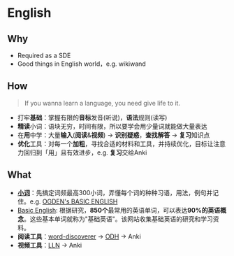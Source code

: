 # English 


## Why

* Required as a SDE
* Good things in English world，e.g. wikiwand


## How  

> If you wanna learn a language, you need give life to it.

* 打牢**基础**：掌握有限的**音标**发音(听说)，**语法**规则(读写)
* **精读**小词：语块无穷，时间有限，所以要学会用少量词就能做大量表达
* 在**用**中学：大量**输入**(**阅读**&**视频**) -> **识别疑惑**，**查找解答** -> **复习**知识点
* **优化**工具：对每一个**加粗**，寻找合适的材料和工具，并持续优化，目标让注意力回归到「用」且有效进步，e.g. **复习**交给Anki



## What

* **[小词](https://www.zhihu.com/question/24088274/answer/26899813)**：先搞定词频最高300小词，弄懂每个词的种种习语，用法，例句并记住。e.g. [OGDEN's BASIC ENGLISH](http://ogden.basic-english.org/)
* [Basic English](https://www.wikiwand.com/en/Basic_English): 根据研究，**850个**最常用的英语单词，可以表达**90%的英语概念**。这些基本单词就称为"基础英语"。该网站收集基础英语的研究和学习资料。
* **阅读工具**：[word-discoverer](https://github.com/mechatroner/word-discoverer) -> [ODH](https://github.com/ninja33/ODH) -> Anki
* **视频工具**：[LLN](https://languagelearningwithnetflix.com/) -> Anki

